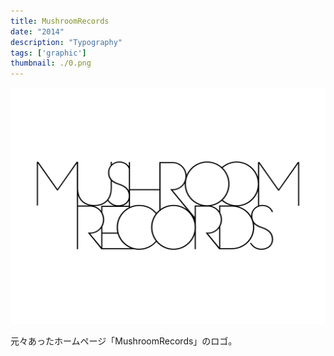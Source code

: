 ```yaml
---
title: MushroomRecords
date: "2014"
description: "Typography"
tags: ['graphic']
thumbnail: ./0.png
---
```


![1](./1.png)

元々あったホームページ「MushroomRecords」のロゴ。
